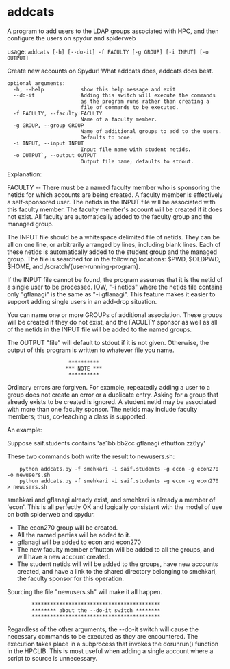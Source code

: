 # addcats
A program to add users to the LDAP groups associated with HPC, 
and then configure the users on spydur and spiderweb

usage: `addcats [-h] [--do-it] -f FACULTY [-g GROUP] [-i INPUT] [-o OUTPUT]`

Create new accounts on Spydur! What addcats does, addcats does best.

```
optional arguments:
  -h, --help            show this help message and exit
  --do-it               Adding this switch will execute the commands 
                        as the program runs rather than creating a
                        file of commands to be executed.
  -f FACULTY, --faculty FACULTY
                        Name of a faculty member.
  -g GROUP, --group GROUP
                        Name of additional groups to add to the users. 
                        Defaults to none.
  -i INPUT, --input INPUT
                        Input file name with student netids.
  -o OUTPUT`, --output OUTPUT
                        Output file name; defaults to stdout.
```

Explanation:

FACULTY -- There must be a named faculty member who is sponsoring
the netids for which accounts are being created. A faculty member is
effectively a self-sponsored user. The netids in the INPUT file will be
associated with this faculty member. The faculty member's account will
be created if it does not exist. All faculty are automatically added to
the faculty group and the managed group.

The INPUT file should be a whitespace delimited file of netids. They
can be all on one line, or arbitrarily arranged by lines, including
blank lines. Each of these netids is automatically added to the student 
group and the managed group. The file is searched for in the following
locations: $PWD, $OLDPWD, $HOME, and /scratch/{user-running-program}.

If the INPUT file cannot be found, the program assumes that it is the
netid of a single user to be processed. IOW, "-i netids" where the
netids file contains only "gflanagi" is the same as "-i gflanagi". This
feature makes it easier to support adding single users in an add-drop
situation.


You can name one or more GROUPs of additional association. These groups
will be created if they do not exist, and the FACULTY sponsor as well
as all of the netids in the INPUT file will be added to the named groups.

The OUTPUT "file" will default to stdout if it is not given. Otherwise,
the output of this program is written to whatever file you name.

                        **********
                       *** NOTE ***
                        **********

Ordinary errors are forgiven. For example, repeatedly adding a user to a
group does not create an error or a duplicate entry. Asking for a group
that already exists to be created is ignored. A student netid may be
associated with more than one faculty sponsor. The netids may include
faculty members; thus, co-teaching a class is supported.

An example:

Suppose saif.students contains 'aa1bb bb2cc gflanagi efhutton zz6yy'

These two commands both write the result to newusers.sh:

```
    python addcats.py -f smehkari -i saif.students -g econ -g econ270 -o newusers.sh
    python addcats.py -f smehkari -i saif.students -g econ -g econ270 > newusers.sh
```

smehkari and gflanagi already exist, and smehkari is already a member
of 'econ'.  This is all perfectly OK and logically consistent with the
model of use on both spiderweb and spydur.

- The econ270 group will be created.
- All the named parties will be added to it.
- gflanagi will be added to econ and econ270
- The new faculty member efhutton will be added to all the groups, and will have
    a new account created.
- The student netids will will be added to the groups, have new accounts created,
    and have a link to the shared directory belonging to smehkari, the faculty
    sponsor for this operation.

Sourcing the file "newusers.sh" will make it all happen.

            ******************************************
            ******** about the --do-it switch ********
            ******************************************

Regardless of the other arguments, the --do-it switch will cause the
necessary commands to be executed as they are encountered. The execution
takes place in a subprocess that invokes the dorunrun() function in the
HPCLIB. This is most useful when adding a single account where a script
to source is unnecessary.

